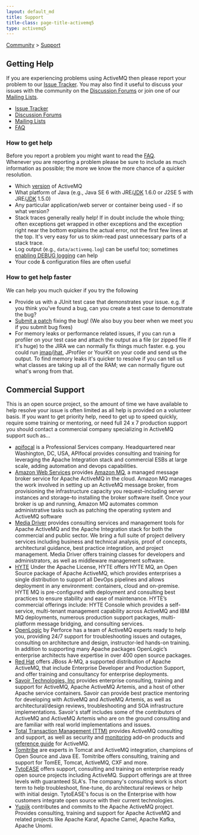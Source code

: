 ```yaml
---
layout: default_md
title: Support
title-class: page-title-activemq5
type: activemq5
---
```


[Community](community) > [Support](support)


Getting Help
------------

If you are experiencing problems using ActiveMQ then please report your problem to our [Issue Tracker](http://issues.apache.org/activemq/browse/AMQ). You may also find it useful to discuss your issues with the community on the [Discussion Forums](discussion-forums) or join one of our [Mailing Lists](mailing-lists).

*   [Issue Tracker](https://issues.apache.org/jira/browse/AMQ)
*   [Discussion Forums](discussion-forums)
*   [Mailing Lists](mailing-lists)
*   [FAQ](faq)

### How to get help

Before you report a problem you might want to read the [FAQ](faq).  
Whenever you are reporting a problem please be sure to include as much information as possible; the more we know the more chance of a quicker resolution.

*   Which [version](http://activemq.apache.orgOverviewOverview/Overview/download) of ActiveMQ
*   What platform of Java (e.g., Java SE 6 with JRE/[JDK](#) 1.6.0 or J2SE 5 with JRE/[JDK](#) 1.5.0)
*   Any particular application/web server or container being used - if so what version?
*   Stack traces generally really help! If in doubt include the whole thing; often exceptions get wrapped in other exceptions and the exception right near the bottom explains the actual error, not the first few lines at the top. It's very easy for us to skim-read past unnecessary parts of a stack trace.
*   Log output (e.g., `data/activemq.log`) can be useful too; sometimes [enabling DEBUG logging](how-do-i-change-the-logging) can help
*   Your code & configuration files are often useful

### How to get help faster

We can help you much quicker if you try the following

*   Provide us with a JUnit test case that demonstrates your issue. e.g. if you think you've found a bug, can you create a test case to demonstrate the bug?
*   [Submit a patch](contributing) fixing the bug! (We also buy you beer when we meet you if you submit bug fixes)
*   For memory leaks or performance related issues, if you can run a profiler on your test case and attach the output as a file (or zipped file if it's huge) to the JIRA we can normally fix things much faster. e.g. you could run [jmap](http://java.sun.com/j2se/1.5.0/docs/tooldocs/share/jmap.html)/[jhat](http://java.sun.com/javase/6/docs/technotes/tools/share/jhat.html), JProfiler or YourKit on your code and send us the output. To find memory leaks it's quicker to resolve if you can tell us what classes are taking up all of the RAM; we can normally figure out what's wrong from that.

Commercial Support
------------------

This is an open source project, so the amount of time we have available to help resolve your issue is often limited as all help is provided on a volunteer basis. If you want to get priority help, need to get up to speed quickly, require some training or mentoring, or need full 24 x 7 production support you should contact a commercial company specializing in ActiveMQ support such as...

*   [apifocal](https://apifocal.com) is a Professional Services company. Headquartered near Washington, DC, USA, APIfocal provides consulting and training for leveraging the Apache Integration stack and commercial ESBs at large scale, adding automation and devops capabilities.
*   [Amazon Web Services](https://aws.amazon.com/) provides [Amazon MQ](https://aws.amazon.com/amazon-mq/), a managed message broker service for Apache ActiveMQ in the cloud. Amazon MQ manages the work involved in setting up an ActiveMQ message broker, from provisioning the infrastructure capacity you request–including server instances and storage–to installing the broker software itself. Once your broker is up and running, Amazon MQ automates common administrative tasks such as patching the operating system and ActiveMQ software
*   [Media Driver](http://mediadriver.com) provides consulting services and management tools for Apache ActiveMQ and the Apache Integration stack for both the commercial and public sector.  We bring a full suite of project delivery services including business and technical analysis, proof of concepts, architectural guidance, best practice integration, and project management.  Media Driver offers training classes for developers and administrators, as well as middleware management software.
*   [HYTE](https://hyte.io/activemq-support/) Under the Apache License, HYTE offers HYTE MQ, an Open Source package of Apache ActiveMQ, which provides enterprises a single distribution to support all DevOps pipelines and allows deployment in any environment: containers, cloud and on-premise. HYTE MQ is pre-configured with deployment and consulting best practices to ensure stability and ease of maintenance.  HYTE’s commercial offerings include: HYTE Console which provides a self-service, multi-tenant management capability across ActiveMQ and IBM MQ deployments, numerous production support packages, multi-platform message bridging, and consulting services.
*   [OpenLogic](http://www.openlogic.com/) by Perforce has a team of ActiveMQ experts ready to help you, providing  24/7 support for troubleshooting issues and outages, consulting on architecture and design, instructor-led hands-on training. In addition to supporting many Apache packages OpenLogic’s enterprise architects have expertise in over 400 open source packages.
*   [Red Hat](http://www.redhat.com/products/jbossenterprisemiddleware/amq/) offers JBoss A-MQ, a supported distribution of Apache ActiveMQ, that include Enterprise Developer and Production Support, and offer training and consultancy for enterprise deployments.
*   [Savoir Technologies, Inc](http://www.savoirtech.com) provides enterprise consulting, training and support for ActiveMQ, Apache ActiveMQ Artemis, and a host of other Apache service containers. Savoir can provide best practice mentoring for developing with ActiveMQ and ActiveMQ Artemis, as well as architectural/design reviews, troubleshooting and SOA infrastructure implementations. Savoir's staff includes some of the contributors of ActiveMQ and ActiveMQ Artemis who are on the ground consulting and are familiar with real world implementations and issues.
*   [Total Transaction Management (TTM)](http://www.ttmsolutions.com/) provides ActiveMQ consulting and support, as well as security and [monitoring](http://www.ttmsolutions.com/Transactional_Software_Solutions/Active_Monitor_AMon.php/) add-on products and [reference guide](http://www.ttmsolutions.com/Apache_Software/ActiveMQ_Reference_Guide.php) for ActiveMQ.
*   [Tomitribe](http://tomitribe.com) are experts in Tomcat and ActiveMQ integration, champions of Open Source and Java EE.  Tomitribe offers consulting, training and support for TomEE, Tomcat, ActiveMQ, CXF and more.
*   [TytoEASE](http://www.tytoease.com/activemq) offers support, consulting and training on enterprise ready open source projects including ActiveMQ.   Support offerings are at three levels with guaranteed SLA's. The company's consulting work is short term to help troubleshoot, fine-tune, do architectural reviews or help with initial design.  TytoEASE's focus is on the Enterprise with how customers integrate open source with their current technologies.
*   [Yupiik](https://www.yupiik.com) contributes and commits to the Apache ActiveMQ project. Provides consulting, training and support for Apache ActiveMQ and related projects like Apache Karaf, Apache Camel, Apache Kafka, Apache Unomi.

